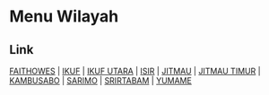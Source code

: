# Menu Wilayah

## Link

[FAITHOWES](https://github.com/gigit-pemilu/pemilu-2024-96-papua-barat-daya/tree/main/pilpres/hitung-suara/sub/96-papua-barat-daya/sub/05-maybrat/sub/23-aitinyo-raya/sub/2009-faithowes)
 | 
[IKUF](https://github.com/gigit-pemilu/pemilu-2024-96-papua-barat-daya/tree/main/pilpres/hitung-suara/sub/96-papua-barat-daya/sub/05-maybrat/sub/23-aitinyo-raya/sub/2002-ikuf)
 | 
[IKUF UTARA](https://github.com/gigit-pemilu/pemilu-2024-96-papua-barat-daya/tree/main/pilpres/hitung-suara/sub/96-papua-barat-daya/sub/05-maybrat/sub/23-aitinyo-raya/sub/2005-ikuf-utara)
 | 
[ISIR](https://github.com/gigit-pemilu/pemilu-2024-96-papua-barat-daya/tree/main/pilpres/hitung-suara/sub/96-papua-barat-daya/sub/05-maybrat/sub/23-aitinyo-raya/sub/2003-isir)
 | 
[JITMAU](https://github.com/gigit-pemilu/pemilu-2024-96-papua-barat-daya/tree/main/pilpres/hitung-suara/sub/96-papua-barat-daya/sub/05-maybrat/sub/23-aitinyo-raya/sub/2001-jitmau)
 | 
[JITMAU TIMUR](https://github.com/gigit-pemilu/pemilu-2024-96-papua-barat-daya/tree/main/pilpres/hitung-suara/sub/96-papua-barat-daya/sub/05-maybrat/sub/23-aitinyo-raya/sub/2004-jitmau-timur)
 | 
[KAMBUSABO](https://github.com/gigit-pemilu/pemilu-2024-96-papua-barat-daya/tree/main/pilpres/hitung-suara/sub/96-papua-barat-daya/sub/05-maybrat/sub/23-aitinyo-raya/sub/2007-kambusabo)
 | 
[SARIMO](https://github.com/gigit-pemilu/pemilu-2024-96-papua-barat-daya/tree/main/pilpres/hitung-suara/sub/96-papua-barat-daya/sub/05-maybrat/sub/23-aitinyo-raya/sub/2006-sarimo)
 | 
[SRIRTABAM](https://github.com/gigit-pemilu/pemilu-2024-96-papua-barat-daya/tree/main/pilpres/hitung-suara/sub/96-papua-barat-daya/sub/05-maybrat/sub/23-aitinyo-raya/sub/2008-srirtabam)
 | 
[YUMAME](https://github.com/gigit-pemilu/pemilu-2024-96-papua-barat-daya/tree/main/pilpres/hitung-suara/sub/96-papua-barat-daya/sub/05-maybrat/sub/23-aitinyo-raya/sub/2010-yumame)

